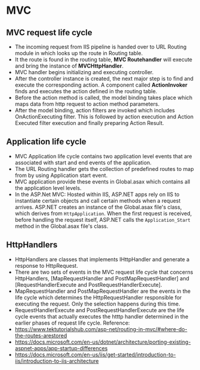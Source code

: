# MVC
## MVC request life cycle
- The incoming request from IIS pipeline is handed over to URL Routing module in which looks up the route in Routing table.
- It the route is found in the routing table, **MVC Routehandler** will execute and bring the instance of **MVCHttpHandler**.
- MVC handler begins initializing and executing controller.
- After the controller instance is created, the next major step is to find and execute the corresponding action. A component called **ActionInvoker** finds and executes the action defined in the routing table.
- Before the action method is called, the model binding takes place which maps data from http request to action method parameters.
- After the model binding, action filters are invoked which includes OnActionExecuting filter. This is followed by action execution and Action Executed filter execution and finally preparing Action Result.
## Application life cycle
- MVC Application life cycle contains two application level events that are associated with start and end events of the application.
- The URL Routing handler gets the collection of predefined routes to map from by using Application start event.
- MVC application provide these events in Global.asax which contains all the application level levels.
- In the ASP.Net MVC: Hosted within IIS, ASP.NET apps rely on IIS to instantiate certain objects and call certain methods when a request arrives. ASP.NET creates an instance of the Global.asax file's class, which derives from `HttpApplication`. When the first request is received, before handling the request itself, ASP.NET calls the `Application_Start` method in the Global.asax file's class.
## HttpHandlers
- HttpHandlers are classes that implements IHttpHandler and generate a response to HttpRequest.
- There are two sets of events in the MVC request life cycle that concerns HttpHandlers, [MapRequestHandler and PostMapRequestHandler] and [RequestHandlerExecute and PostRequestHandlerExecute].
- MapRequestHandler and PostMapRequestHandler are the events in the life cycle which determines the HttpRequestHandler responsible for executing the request. Only the selection happens during this time.
- RequestHandlerExecute and PostRequestHandlerExecute are the life cycle events that actually executes the htttp handler determined in the earlier phases of request life cycle.
Reference:
- https://www.tektutorialshub.com/asp-net/routing-in-mvc/#where-do-the-routes-arestored
- https://docs.microsoft.com/en-us/dotnet/architecture/porting-existing-aspnet-apps/app-startup-differences
- https://docs.microsoft.com/en-us/iis/get-started/introduction-to-iis/introduction-to-iis-architecture